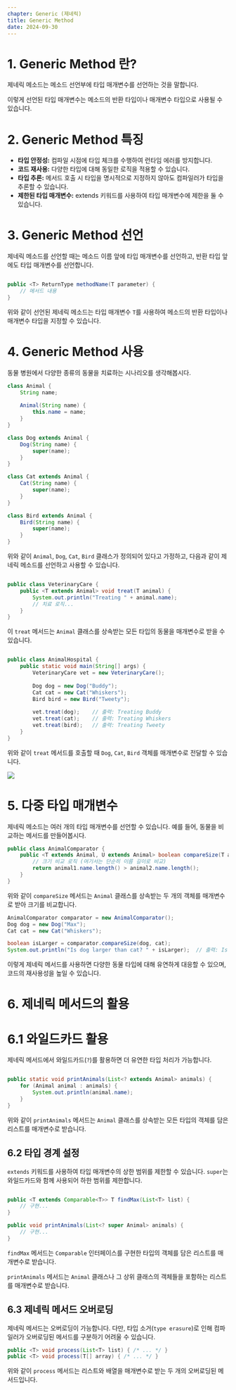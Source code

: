 ```yaml
---
chapter: Generic (제네릭)
title: Generic Method
date: 2024-09-30
---
```


# 1. Generic Method 란?

제네릭 메소드는 메소드 선언부에 타입 매개변수를 선언하는 것을 말합니다.

이렇게 선언된 타입 매개변수는 메소드의 반환 타입이나 매개변수 타입으로 사용될 수 있습니다.

# 2. Generic Method 특징

- **타입 안정성:** 컴파일 시점에 타입 체크를 수행하여 런타임 에러를 방지합니다.
- **코드 재사용:** 다양한 타입에 대해 동일한 로직을 적용할 수 있습니다.
- **타입 추론:** 메서드 호출 시 타입을 명시적으로 지정하지 않아도 컴파일러가 타입을 추론할 수 있습니다.
- **제한된 타입 매개변수:** extends 키워드를 사용하여 타입 매개변수에 제한을 둘 수 있습니다.

# 3. Generic Method 선언

제네릭 메소드를 선언할 때는 메소드 이름 앞에 타입 매개변수를 선언하고, 반환 타입 앞에도 타입 매개변수를 선언합니다.

```java

public <T> ReturnType methodName(T parameter) {
    // 메서드 내용
}

```

위와 같이 선언된 제네릭 메소드는 타입 매개변수 `T`를 사용하여 메소드의 반환 타입이나 매개변수 타입을 지정할 수 있습니다.

# 4. Generic Method 사용

동물 병원에서 다양한 종류의 동물을 치료하는 시나리오를 생각해봅시다.

```java
class Animal {
    String name;
    
    Animal(String name) {
        this.name = name;
    }
}

class Dog extends Animal {
    Dog(String name) {
        super(name);
    }
}

class Cat extends Animal {
    Cat(String name) {
        super(name);
    }
}

class Bird extends Animal {
    Bird(String name) {
        super(name);
    }
}
```

위와 같이 `Animal`, `Dog`, `Cat`, `Bird` 클래스가 정의되어 있다고 가정하고, 다음과 같이 제네릭 메소드를 선언하고 사용할 수 있습니다.

```java

public class VeterinaryCare {
    public <T extends Animal> void treat(T animal) {
        System.out.println("Treating " + animal.name);
        // 치료 로직...
    }
}
```

이 `treat` 메서드는 `Animal` 클래스를 상속받는 모든 타입의 동물을 매개변수로 받을 수 있습니다.

```java

public class AnimalHospital {
    public static void main(String[] args) {
        VeterinaryCare vet = new VeterinaryCare();
        
        Dog dog = new Dog("Buddy");
        Cat cat = new Cat("Whiskers");
        Bird bird = new Bird("Tweety");
        
        vet.treat(dog);    // 출력: Treating Buddy
        vet.treat(cat);    // 출력: Treating Whiskers
        vet.treat(bird);   // 출력: Treating Tweety
    }
}
```

위와 같이 `treat` 메서드를 호출할 때 `Dog`, `Cat`, `Bird` 객체를 매개변수로 전달할 수 있습니다.

![](images/essentials-java/chapter16/generic1.png)

# 5. 다중 타입 매개변수

제네릭 메소드는 여러 개의 타입 매개변수를 선언할 수 있습니다. 예를 들어, 동물을 비교하는 메서드를 만들어봅시다.

```java
public class AnimalComparator {
    public <T extends Animal, U extends Animal> boolean compareSize(T animal1, U animal2) {
        // 크기 비교 로직 (여기서는 단순히 이름 길이로 비교)
        return animal1.name.length() > animal2.name.length();
    }
}
```

위와 같이 `compareSize` 메서드는 `Animal` 클래스를 상속받는 두 개의 객체를 매개변수로 받아 크기를 비교합니다.

```java
AnimalComparator comparator = new AnimalComparator();
Dog dog = new Dog("Max");
Cat cat = new Cat("Whiskers");

boolean isLarger = comparator.compareSize(dog, cat);
System.out.println("Is dog larger than cat? " + isLarger);  // 출력: Is dog larger than cat? false
```

이렇게 제네릭 메서드를 사용하면 다양한 동물 타입에 대해 유연하게 대응할 수 있으며, 코드의 재사용성을 높일 수 있습니다.

# 6. 제네릭 메서드의 활용

# 6.1 와일드카드 활용

제네릭 메서드에서 와일드카드(`?`)를 활용하면 더 유연한 타입 처리가 가능합니다.

```java

public static void printAnimals(List<? extends Animal> animals) {
    for (Animal animal : animals) {
        System.out.println(animal.name);
    }
}
```

위와 같이 `printAnimals` 메서드는 `Animal` 클래스를 상속받는 모든 타입의 객체를 담은 리스트를 매개변수로 받습니다.

## 6.2 타입 경계 설정

`extends` 키워드를 사용하여 타입 매개변수의 상한 범위를 제한할 수 있습니다. `super`는 와일드카드와 함께 사용되어 하한 범위를 제한합니다.

```java

public <T extends Comparable<T>> T findMax(List<T> list) {
    // 구현...
}

public void printAnimals(List<? super Animal> animals) {
    // 구현...
}
```

`findMax` 메서드는 `Comparable` 인터페이스를 구현한 타입의 객체를 담은 리스트를 매개변수로 받습니다.

`printAnimals` 메서드는 `Animal` 클래스나 그 상위 클래스의 객체들을 포함하는 리스트를 매개변수로 받습니다.

## 6.3 제네릭 메서드 오버로딩

제네릭 메서드는 오버로딩이 가능합니다. 다만, 타입 소거(`type erasure`)로 인해 컴파일러가 오버로딩된 메서드를 구분하기 어려울 수 있습니다.

```java
public <T> void process(List<T> list) { /* ... */ }
public <T> void process(T[] array) { /* ... */ }
```

위와 같이 `process` 메서드는 리스트와 배열을 매개변수로 받는 두 개의 오버로딩된 메서드입니다.